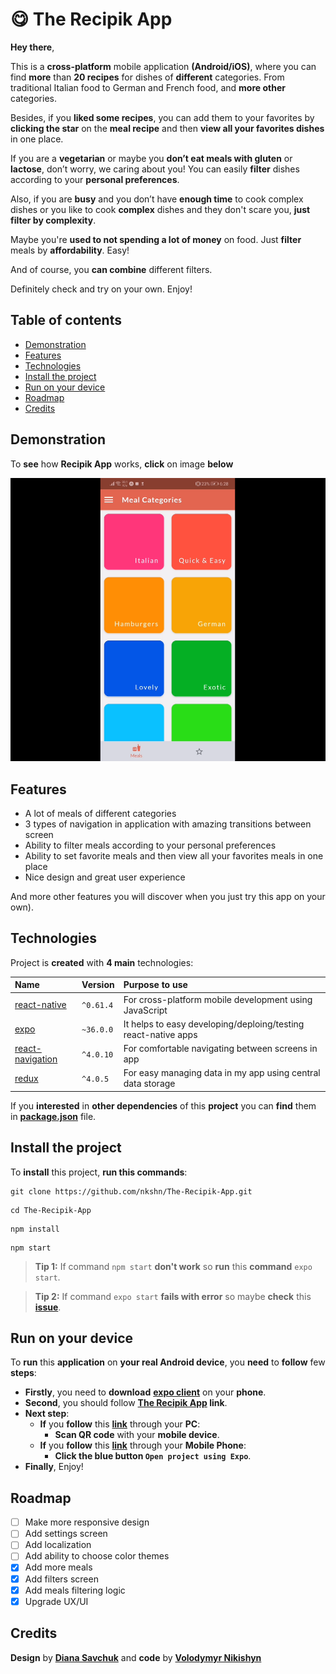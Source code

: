 # 😋 The Recipik App

**Hey there**,

This is a **cross-platform** mobile application **(Android/iOS)**, where you can find **more** than **20 recipes** for dishes of **different** categories. From traditional Italian food to German and French food, and **more other** categories.

Besides, if you **liked some recipes**, you can add them to your favorites by **clicking the star** on the **meal recipe** and then **view all your favorites dishes** in one place.

If you are a **vegetarian** or maybe you **don’t eat meals with gluten** or **lactose**, don’t worry, we caring about you! You can easily **filter** dishes according to your **personal preferences**.

Also, if you are **busy** and you don’t have **enough time** to cook complex dishes or you like to cook **complex** dishes and they don't scare you, **just filter by complexity**.

Maybe you're **used to not spending a lot of money** on food. Just **filter** meals by **affordability**. Easy!

And of course, you **can combine** different filters.

Definitely check and try on your own. Enjoy!

## Table of contents

- [Demonstration](#demonstration)
- [Features](#features)
- [Technologies](#technologies)
- [Install the project](#install-the-project)
- [Run on your device](#run-on-your-device)
- [Roadmap](#roadmap)
- [Credits](#credits)

## Demonstration

To **see** how **Recipik App** works, **click** on image **below**

[![demo of app](/docs/preview.png)](https://youtu.be/G5kxrNiV2Xs)

## Features

- A lot of meals of different categories
- 3 types of navigation in application with amazing transitions between screen
- Ability to filter meals according to your personal preferences
- Ability to set favorite meals and then view all your favorites meals in one place
- Nice design and great user experience

And more other features you will discover when you just try this app on your own).

## Technologies

Project is **created** with **4 main** technologies:

| Name                                                                         | Version   | Purpose to use                                                 |
| :--------------------------------------------------------------------------- | --------- | :------------------------------------------------------------- |
| [react-native](https://facebook.github.io/react-native/docs/getting-started) | `^0.61.4` | For cross-platform mobile development using JavaScript         |
| [expo](https://docs.expo.io/versions/latest/)                                | `~36.0.0` | It helps to easy developing/deploing/testing react-native apps |
| [react-navigation](https://reactnavigation.org/docs/en/getting-started.html) | `^4.0.10` | For comfortable navigating between screens in app              |
| [redux](https://redux.js.org/introduction/getting-started)                   | `^4.0.5`  | For easy managing data in my app using central data storage    |

If you **interested** in **other dependencies** of this **project** you can **find** them in **[package.json](package.json)** file.

## Install the project

To **install** this project, **run this commands**:

```
git clone https://github.com/nkshn/The-Recipik-App.git
```

```
cd The-Recipik-App
```

```
npm install
```

```
npm start
```

> **Tip 1:** If command `npm start` **don't work** so **run** this **command** `expo start`.

> **Tip 2:** If command `expo start` **fails with error** so maybe **check** this **[issue](https://github.com/expo/expo-cli/issues/1074)**.

## Run on your device

To **run** this **application** on **your real Android device**, you **need** to **follow** few **steps**:

- **Firstly**, you need to **download** **[expo client](https://play.google.com/store/apps/details?id=host.exp.exponent&referrer=www)** on your **phone**.
- **Second**, you should follow **[The Recipik App](https://expo.io/@tappikcode/the-recipik-app) link**.
- **Next step**:
  - **If** you **follow** this **[link](https://expo.io/@tappikcode/the-recipik-app)** through your **PC**:
    - **Scan QR code** with your **mobile device**.
  - **If** you **follow** this **[link](https://expo.io/@tappikcode/the-recipik-app)** through your **Mobile Phone**:
    - **Click the blue button `Open project using Expo`**.
- **Finally**, Enjoy!

## Roadmap

- [ ] Make more responsive design
- [ ] Add settings screen
- [ ] Add localization
- [ ] Add ability to choose color themes
- [x] Add more meals
- [x] Add filters screen
- [x] Add meals filtering logic
- [x] Upgrade UX/UI

## Credits

**Design** by **[Diana Savchuk](https://www.instagram.com/dia_solodka_vata/)** and **code** by **[Volodymyr Nikishyn](https://github.com/nkshn)**
